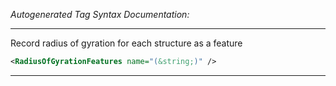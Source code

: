 <!-- THIS IS AN AUTOGENERATED FILE: Don't edit it directly, instead change the schema definition in the code itself. -->

_Autogenerated Tag Syntax Documentation:_

---
Record radius of gyration for each structure as a feature

```xml
<RadiusOfGyrationFeatures name="(&string;)" />
```



---
